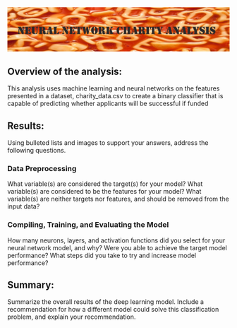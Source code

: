 <img src=Resources\Images\header.jpg>

## Overview of the analysis: 
This analysis uses machine learning and neural networks on the features presented in a dataset, charity_data.csv to create a binary classifier that is capable of predicting whether applicants will be successful if funded

## Results: 
Using bulleted lists and images to support your answers, address the following questions.

### Data Preprocessing
What variable(s) are considered the target(s) for your model?
What variable(s) are considered to be the features for your model?
What variable(s) are neither targets nor features, and should be removed from the input data?
### Compiling, Training, and Evaluating the Model
How many neurons, layers, and activation functions did you select for your neural network model, and why?
Were you able to achieve the target model performance?
What steps did you take to try and increase model performance?

## Summary: 
Summarize the overall results of the deep learning model. Include a recommendation for how a different model could solve this classification problem, and explain your recommendation.